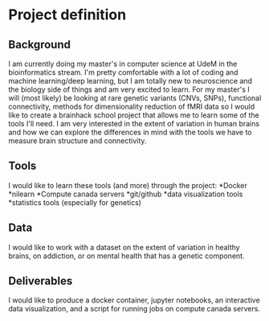 # Project definition

## Background
I am currently doing my master's in computer science at UdeM in the bioinformatics stream. I'm pretty comfortable with a lot of coding and machine learning/deep learning, but I am totally new to neuroscience and the biology side of things and am very excited to learn. For my master's I will (most likely) be looking at rare genetic variants (CNVs, SNPs), functional connectivity, methods for dimensionality reduction of fMRI data so I would like to create a brainhack school project that allows me to learn some of the tools I'll need. I am very interested in the extent of variation in human brains and how we can explore the differences in mind with the tools we have to measure brain structure and connectivity.

## Tools
I would like to learn these tools (and more) through the project:
 *Docker
 *nilearn
 *Compute canada servers
 *git/github
 *data visualization tools
 *statistics tools (especially for genetics)

## Data
I would like to work with a dataset on the extent of variation in healthy brains, on addiction, or on mental health that has a genetic component.

## Deliverables
I would like to produce a docker container, jupyter notebooks, an interactive data visualization, and a script for running jobs on compute canada servers.
